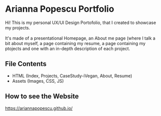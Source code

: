 # Arianna Popescu Portfolio

Hi! This is my personal UX/UI Design Portofolio, that I created to showcase my projects. <br/>
<br/>
It's made of a presentational Homepage, an About me page (where I talk a bit about myself, a page containing my resume, a page containing my ptojects and one with an in-depth description of each project.

## File Contents
- HTML (Index, Projects, CaseStudy-iVegan, About, Resume)
- Assets (Images, CSS, JS)

## How to see the Website
https://ariannapopescu.github.io/


